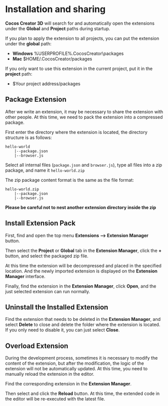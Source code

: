 # Installation and sharing

**Cocos Creator 3D** will search for and automatically open the extensions under the **Global** and **Project** paths during startup.

If you plan to apply the extension to all projects, you can put the extension under the **global** path:

- **Windows** %USERPROFILE%\.CocosCreator\packages
- **Mac** $HOME/.CocosCreator/packages

If you only want to use this extension in the current project, put it in the **project** path:

- $Your project address/packages

## Package Extension

After we write an extension, it may be necessary to share the extension with other people. At this time, we need to pack the extension into a compressed package.

First enter the directory where the extension is located, the directory structure is as follows:

```
hello-world
    |--package.json
    |--browser.js
```

Select all internal files (`package.json` and `browser.js`), type all files into a zip package, and name it `hello-world.zip`

The zip package content format is the same as the file format:

```
hello-world.zip
    |--package.json
    |--browser.js
```

**Please be careful not to nest another extension directory inside the zip**


## Install Extension Pack

First, find and open the top menu **Extensions --> Extension Manager** button.

Then select the **Project** or **Global** tab in the **Extension Manager**, click the **+** button, and select the packaged zip file.

At this time the extension will be decompressed and placed in the specified location. And the newly imported extension is displayed on the **Extension Manager** interface.

Finally, find the extension in the **Extension Manager**, click **Open**, and the just selected extension can run normally.

## Uninstall the Installed Extension

Find the extension that needs to be deleted in the **Extension Manager**, and select **Delete** to close and delete the folder where the extension is located. If you only need to disable it, you can just select **Close**.

## Overload Extension

During the development process, sometimes it is necessary to modify the content of the extension, but after the modification, the logic of the extension will not be automatically updated. At this time, you need to manually reload the extension in the editor.

Find the corresponding extension in the **Extension Manager**.

Then select and click the **Reload** button. At this time, the extended code in the editor will be re-executed with the latest file.